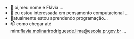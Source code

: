 - 👋 oi,meu nome é Flávia ...
- 👀 eu estou interessada em pensamento computacional ...
- 🌱atualmente estou aprendendo programação...
- 📫 como chegar até mim:flavia.molinarirodriguesde.lima@escola.pr.gov.br ...


